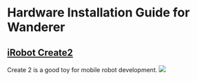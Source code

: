 # Hardware Installation Guide for Wanderer

## [iRobot Create2](https://www.irobot.com/About-iRobot/STEM/Create-2.aspx)
Create 2 is a good toy for mobile robot development. 
![](https://www.irobotweb.com/-/media/MainSite/Images/About/STEM/Create/create-overview.png?h=224&la=en&w=224)
